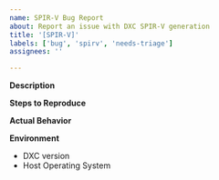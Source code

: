 ```yaml
---
name: SPIR-V Bug Report
about: Report an issue with DXC SPIR-V generation
title: '[SPIR-V]'
labels: ['bug', 'spirv', 'needs-triage']
assignees: ''

---
```


**Description**
<!--- Please provide a few sentences describing the issue you encountered. --->

**Steps to Reproduce**
<!--- Provide a description of how to reproduce the error. If possible please 
provide source and tool command line options. If the issue reproduces on
Compiler Explorer (https://godbolt.org/) or Shader Playground
(https://shader-playground.timjones.io/) please provide a link. If the source is
split across multiple files, please preprocess into a single file using DXC's 
command line `-P -Fi <path>`. --->


**Actual Behavior**
<!--- Please provide error output or a description of the observed issue. --->

**Environment**
- DXC version <!-- replace with the output of 'dxc --version' -->
- Host Operating System <!--- Host operating system and version --->
